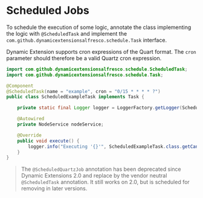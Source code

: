 # Scheduled Jobs

To schedule the execution of some logic, annotate the class implementing the logic with `@ScheduledTask` 
and implement the `com.github.dynamicextensionsalfresco.schedule.Task` interface. 

Dynamic Extension supports cron expressions of the Quart format. The `cron` parameter should therefore be a valid
Quartz cron expression. 

```java
import com.github.dynamicextensionsalfresco.schedule.ScheduledTask;
import com.github.dynamicextensionsalfresco.schedule.Task;

@Component
@ScheduledTask(name = "example", cron = "0/15 * * * * ?")
public class ScheduledExampleTask implements Task {

    private static final Logger logger = LoggerFactory.getLogger(ScheduledExampleTask.class);

    @Autowired
    private NodeService nodeService;

    @Override
    public void execute() {
        logger.info("Executing '{}'", ScheduledExampleTask.class.getCanonicalName());
    }
}
```
 
> The `@ScheduledQuartzJob` annotation has been deprecated since Dynamic Extensions 2.0 and replace by the 
> vendor neutral `@ScheduledTask` annotation. It still works on 2.0, but is scheduled for removing in later versions.